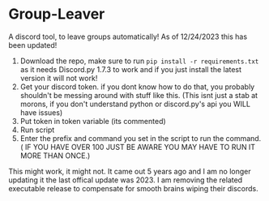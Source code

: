 # Group-Leaver
A discord tool, to leave groups automatically! As of 12/24/2023 this has been updated!

1. Download the repo, make sure to run ``pip install -r requirements.txt`` as it needs Discord.py 1.7.3 to work and if you just install the latest version it will not work!
2. Get your discord token. if you dont know how to do that, you probably shouldn't be messing around with stuff like this. (This isnt just a stab at morons, if you don't understand python or discord.py's api you WILL have issues)
3. Put token in token variable (its commented)
4. Run script
5. Enter the prefix and command you set in the script to run the command. ( IF YOU HAVE OVER 100 JUST BE AWARE YOU MAY HAVE TO RUN IT MORE THAN ONCE.)


This might work, it might not. It came out 5 years ago and I am no longer updating it the last offical update was 2023. I am removing the related executable release to compensate for smooth brains wiping their discords.
